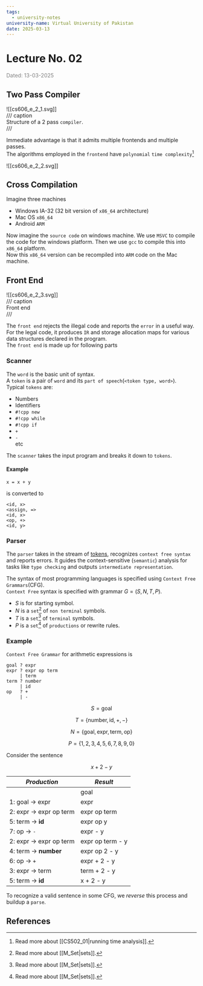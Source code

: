 ```yaml
---
tags:
  - university-notes
university-name: Virtual University of Pakistan
date: 2025-03-13
---
```


# Lecture No. 02

<span style="color: gray;">Dated: 13-03-2025</span>

## Two Pass Compiler

![[cs606_e_2_1.svg]]  
/// caption  
Structure of a 2 pass `compiler`.  
///

Immediate advantage is that it admits multiple frontends and multiple passes.  
The algorithms employed in the `frontend` have `polynomial` `time complexity`[^1]

![[cs606_e_2_2.svg]]

## Cross Compilation

Imagine three machines

- Windows IA-32 (32 bit version of `x86_64` architecture)
- Mac OS `x86_64`
- Android `ARM`

Now imagine the `source code` on windows machine. We use `MSVC` to compile the code for the windows platform. Then we use `gcc` to compile this into `x86_64` platform.  
Now this `x86_64` version can be recompiled into `ARM` code on the Mac machine.

## Front End

![[cs606_e_2_3.svg]]  
/// caption  
Front end  
///

The `front end` rejects the illegal code and reports the `error` in a useful way. For the legal code, it produces `IR` and storage allocation maps for various data structures declared in the program.  
The `front end` is made up for following parts

### Scanner

The `word` is the basic unit of syntax.  
A `token` is a pair of `word` and its `part of speech`(`<token type, word>`).  
Typical `tokens` are:

- Numbers
- Identifiers
- `#!cpp new`  
- `#!cpp while`
- `#!cpp if`
- `+`
- `-`  
etc

The `scanner` takes the input program and breaks it down to `tokens`.

#### Example

```
x = x + y
```

is converted to

```
<id, x>
<assign, =>
<id, x>
<op, +>
<id, y>
```

### Parser

The `parser` takes in the stream of [tokens](#scanner), recognizes `context free syntax` and reports errors. It guides the context-sensitive (`semantic`) analysis for tasks like `type checking` and outputs `intermediate representation`.

The syntax of most programming languages is specified using `Context Free Grammars`(CFG).  
`Context Free` syntax is specified with grammar $G=(S, N, T, P)$.

- $S$ is for starting symbol.
- $N$ is a `set`[^2] of `non terminal` symbols.
- $T$ is a `set`[^2] of `terminal` symbols.
- $P$ is a `set`[^2] of `productions` or rewrite rules.

### Example

`Context Free Grammar` for arithmetic expressions is

```
goal ? expr
expr ? expr op term
     | term
term ? number
	 | id
op   ? +
     | -
```

$$S = \text{goal}$$

$$T = \{\text{number}, \text{id}, +, -\}$$

$$N= \{\text{goal}, \text{expr}, \text{term}, \text{op}\}$$

$$P = \{1, 2, 3, 4, 5, 6, 7, 8, 9, 0\}$$

Consider the sentence  

$$x + 2 - y$$

| _Production_           | _Result_         |
| ---------------------- | ---------------- |
|                        | goal             |
| 1: goal → expr         | expr             |
| 2: expr → expr op term | expr op term     |
| 5: term → **id**       | expr op y        |
| 7: op → `-`            | expr - y         |
| 2: expr → expr op term | expr op term - y |
| 4: term → **number**   | expr op 2 - y    |
| 6: op → `+`            | expr + 2 - y     |
| 3: expr → term         | term + 2 - y     |
| 5: term → **id**       | x + 2 - y        |

To recognize a valid sentence in some CFG, we _reverse_ this process and buildup a `parse`.

## References

[^1]: Read more about [[CS502_01|running time analysis]].
[^2]: Read more about [[M_Set|sets]].